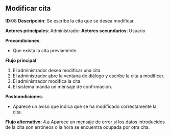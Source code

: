 ## Modificar cita

**ID**:08 **Descripción**: Se escribe la cita que se desea modificar.

**Actores principales**: Administrador **Actores secundarios**: Usuario

**Precondiciones**:
  * Que exista la cita previamente.

**Flujo principal**
  1. El administrador desea modificar una cita.
  2. El administrador abre la ventana de diálogo y escribe la cita a modificar.
  3. El administrador modifica la cita.
  4. El sistema manda un mensaje de confirmación.

**Postcondiciones**:
  * Aparece un aviso que indica que se ha modificado correctamente la cita.

**Flujo alternativo**:
  4.a Aparece un mensaje de error si los datos introducidos de la cita son erróneos o la hora se encuentra ocupada por otra cita.

